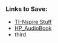 ### Links to Save:

- [TI-Nspire Stuff](https://allcalc.org/board_ti)
- [HP_AudioBook](https://tokybook.com/harry-potter-and-the-philosophers-stone-audiobook-01-3/)
- third
